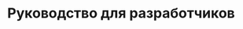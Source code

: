 ---
title: Руководство для разработчиков
type: docs
weight: 20
url: /ru/python-java/developer-guide/
---